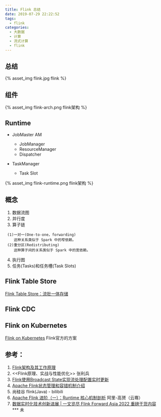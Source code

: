 ```yaml
---
title: Flink 总结
date: 2019-07-29 22:22:52
tags:
  - flink
categories: 
  - 大数据 
  - 计算  
  - 流式计算 
  - flink   
---
```


<p></p>
<!-- more -->

##  总结
{% asset_img   flink.jpg  flink  %} 


##  组件
{% asset_img  flink-arch.png flink架构 %}


## Runtime  
+ JobMaster AM
   - JobManager 
   - ResourceManager
   - Dispatcher
   
+ TaskManager 
   - Task Slot

{% asset_img  flink-runtime.png flink架构 %}


## 概念
   1. 数据流图
   2. 并行度
   3. 算子链

     (1)一对一(One-to-one，forwarding)
        这种关系类似于 Spark 中的窄依赖。
     (2)重分区(Redistributing)
        这种算子间的关系类似于 Spark 中的宽依赖。

   4. 执行图
   5. 任务(Tasks)和任务槽(Task Slots)

## Flink Table Store
[Flink Table Store：流批一体存储](https://zhuanlan.zhihu.com/p/575040340)

## Flink CDC

## Flink on Kubernetes 
[Flink on Kubernetes](https://github.com/www6v/dev-ops/tree/master/yaml-prod/flink)  Flink官方的方案

## 参考：
1. [Flink架构及其工作原理](https://www.cnblogs.com/code2one/p/10123112.html)
2. <<Flink原理、实战与性能优化>>  张利兵
3. [Flink使用Broadcast State实现流处理配置实时更新](http://ju.outofmemory.cn/entry/371335)
4. [Apache Flink状态管理和容错机制介绍](https://www.iteblog.com/archives/2417.html)
5. 尚硅谷 flink(Java) - bilibili 
6. [Apache Flink 进阶（一）：Runtime 核心机制剖析](https://www.infoq.cn/article/RWTM9o0SHHV3Xr8o8giT) 阿里-高赟（云骞）
7. [数据实时化技术创新进展 | 一文览尽 Flink Forward Asia 2022 重磅干货内容](https://www.infoq.cn/article/UXwLxU0D85E9eTU66E2A)  *** 未



